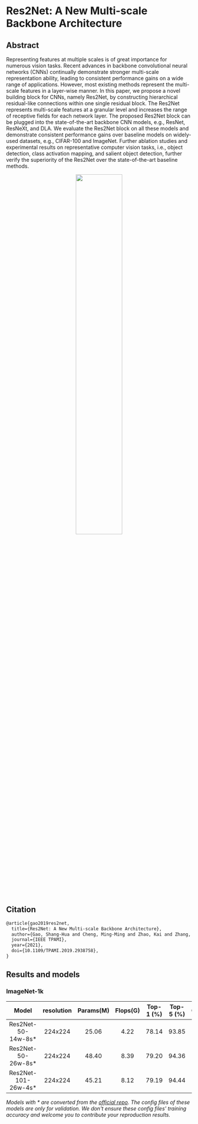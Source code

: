 # Res2Net: A New Multi-scale Backbone Architecture
<!-- {Res2Net} -->
<!-- [ALGORITHM] -->

## Abstract
<!-- [ABSTRACT] -->
Representing features at multiple scales is of great importance for numerous vision tasks. Recent advances in backbone convolutional neural networks (CNNs) continually demonstrate stronger multi-scale representation ability, leading to consistent performance gains on a wide range of applications. However, most existing methods represent the multi-scale features in a layer-wise manner. In this paper, we propose a novel building block for CNNs, namely Res2Net, by constructing hierarchical residual-like connections within one single residual block. The Res2Net represents multi-scale features at a granular level and increases the range of receptive fields for each network layer. The proposed Res2Net block can be plugged into the state-of-the-art backbone CNN models, e.g., ResNet, ResNeXt, and DLA. We evaluate the Res2Net block on all these models and demonstrate consistent performance gains over baseline models on widely-used datasets, e.g., CIFAR-100 and ImageNet. Further ablation studies and experimental results on representative computer vision tasks, i.e., object detection, class activation mapping, and salient object detection, further verify the superiority of the Res2Net over the state-of-the-art baseline methods.

<!-- [IMAGE] -->
<div align=center>
<img src="https://user-images.githubusercontent.com/26739999/142573547-cde68abf-287b-46db-a848-5cffe3068faf.png" width="50%"/>
</div>

## Citation
```latex
@article{gao2019res2net,
  title={Res2Net: A New Multi-scale Backbone Architecture},
  author={Gao, Shang-Hua and Cheng, Ming-Ming and Zhao, Kai and Zhang, Xin-Yu and Yang, Ming-Hsuan and Torr, Philip},
  journal={IEEE TPAMI},
  year={2021},
  doi={10.1109/TPAMI.2019.2938758},
}
```

## Results and models

### ImageNet-1k

|        Model          | resolution  | Params(M) |  Flops(G) | Top-1 (%) | Top-5 (%) | Config | Download |
|:---------------------:|:-----------:|:---------:|:---------:|:---------:|:---------:|:------:|:--------:|
|  Res2Net-50-14w-8s\*  |   224x224   |   25.06   |    4.22   |   78.14   |   93.85   | [config](https://github.com/open-mmlab/mmclassification/blob/master/configs/res2net/res2net50-w14-s8_8xb32_in1k.py) | [model](https://download.openmmlab.com/mmclassification/v0/res2net/res2net50-w14-s8_3rdparty_8xb32_in1k_20210927-bc967bf1.pth) &#124; [log]()|
|  Res2Net-50-26w-8s\*  |   224x224   |   48.40   |    8.39   |   79.20   |   94.36   | [config](https://github.com/open-mmlab/mmclassification/blob/master/configs/res2net/res2net50-w26-s8_8xb32_in1k.py) | [model](https://download.openmmlab.com/mmclassification/v0/res2net/res2net50-w26-s8_3rdparty_8xb32_in1k_20210927-f547a94b.pth) &#124; [log]()|
|  Res2Net-101-26w-4s\* |   224x224   |   45.21   |    8.12   |   79.19   |   94.44   | [config](https://github.com/open-mmlab/mmclassification/blob/master/configs/res2net/res2net101-w26-s4_8xb32_in1k.py) | [model](https://download.openmmlab.com/mmclassification/v0/res2net/res2net101-w26-s4_3rdparty_8xb32_in1k_20210927-870b6c36.pth) &#124; [log]()|

*Models with \* are converted from the [official repo](https://github.com/Res2Net/Res2Net-PretrainedModels). The config files of these models are only for validation. We don't ensure these config files' training accuracy and welcome you to contribute your reproduction results.*

